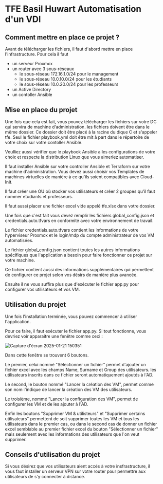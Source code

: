 # TFE Basil Huwart Automatisation d'un VDI

## Comment mettre en place ce projet ?
Avant de télécharger les fichiers, il faut d'abord mettre en place l'infrastructure. Pour cela il faut 
* un serveur Proxmox
* un router avec 3 sous-réseaux
    - le sous-réseau 172.16.1.0/24 pour le management
    - le sous-réseau 10.0.10.0/24 pour les étudiants
    - le sous-réseau 10.0.20.0/24 pour les professeurs
* un Active Directory
* un contoller Ansible

## Mise en place du projet

Une fois que cela est fait, vous pouvez télécharger les fichiers sur votre DC qui servira de machine d'administration. les fichiers doivent être dans le même dossier. Ce dossier doit être placé à la racine du dique C et s'appeler tfe.
Seul le fichier playbook.yml doit être mit à part dans le répertoire de votre choix sur votre contoller Ansible.

Veulliez aussi vérifier que le playbook Ansible a les configurations de votre choix et respecte la distribution Linux que vous aimeriez automatiser.

Il faut installer Ansible sur votre controller Ansible et Terraform sur votre machine d'administration. Vous devez aussi choisir vos Templates de machines virtuelles de manière à ce qu'ils soient compatibles avec Cloud-Init.

Il faut créer une OU où stocker vos utilisateurs et créer 2 groupes qu'il faut nommer etudiants et professeurs.

Il faut aussi placer une fichier excel vide appelé tfe.xlsx dans votre dossier.

Une fois que c'est fait vous devez remplir les fichiers global_config.json et credentials.auto.tfvars en conformité avec votre environnement de travail.

Le fichier credentials.auto.tfvars contient les informations de votre hyperviseur Proxmox et le login/mdp du compte administrateur de vos VM automatisées.

Le fichier global_config.json contient toutes les autres informations spécifiques que l'application a besoin pour faire fonctionner ce projet sur votre machine.

Ce fichier contient aussi des informations supplémentaires qui permettent de configurer ce projet selon vos désirs de manière plus avancée.

Ensuite il ne vous suffira plus que d'exécuter le fichier app.py pour configurer vos utilisateurs et vos VM.

## Utilisation du projet

Une fois l'installation terminée, vous pouvez commencer à utiliser l'application.

Pour ce faire, il faut exécuter le fichier app.py. Si tout fonctionne, vous devriez voir apparaitre une fenêtre comme ceci :

![Capture d'écran 2025-01-21 150351](https://github.com/user-attachments/assets/acf94f16-8c54-4dd3-b973-22dad69e3935)

Dans cette fenêtre se trouvent 6 boutons.

Le premier, celui nommé "Sélectionner un fichier" permet d'ajouter un fichier excel avec les champs Name, Surname et Group des utilisateurs.
les utilisateurs inscrits dans ce fichier seront automatiquement ajoutés à l'AD.

Le second, le bouton nommé "Lancer la création des VM", permet comme son nom l'indique de lancer la création des VM des utilisateurs.

Le troisième, nommé "Lancer la configuration des VM", permet de configurer les VM et de les ajouter à l'AD.

Enfin les boutons "Supprimer VM & utilisteurs" et "Supprimer certains utilisateurs" permettent de soit supprimer toutes les VM et tous les utilisateurs dans le premier cas, ou dans le second cas de donner un fichier excel semblable au premier fichier excel du bouton "Sélectionner un fichier" mais seulement avec les informations des utilisateurs que l'on veut supprimer. 


## Conseils d'utilisation du projet

Si vous désirez que vos utilisateurs aient accès à votre insfrastructure, il vous faut installer un serveur VPN sur votre router pour permettre aux utilisateurs de s'y connecter à distance.
